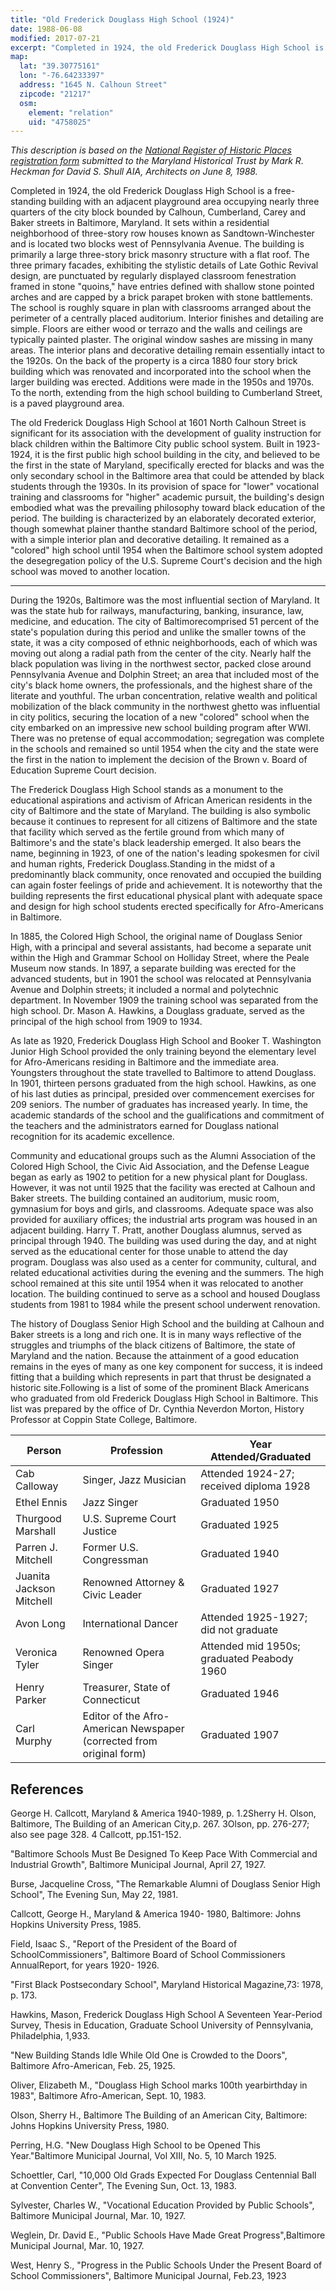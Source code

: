 ```yaml
---
title: "Old Frederick Douglass High School (1924)"
date: 1988-06-08
modified: 2017-07-21
excerpt: "Completed in 1924, the old Frederick Douglass High School is a free-standing building with an adjacent playground area occupying nearly three quarters of the city block bounded by Calhoun, Cumberland, Carey and Baker Streets."
map:
  lat: "39.30775161"
  lon: "-76.64233397"
  address: "1645 N. Calhoun Street"
  zipcode: "21217"
  osm:
    element: "relation"
    uid: "4758025"
---
```


*This description is based on the [National Register of Historic Places registration form](https://mht.maryland.gov/secure/Medusa/PDF/Baltimore%20City/B-4210.pdf) submitted to the Maryland Historical Trust by Mark R. Heckman for David S. Shull AIA, Architects on June 8, 1988.*

Completed in 1924, the old Frederick Douglass High School is a free-standing building with an adjacent playground area occupying nearly three quarters of the city block bounded by Calhoun, Cumberland, Carey and Baker streets in Baltimore, Maryland. It sets within a residential neighborhood of three-story row houses known as Sandtown-Winchester and is located two blocks west of Pennsylvania Avenue. The building is primarily a large three-story brick masonry structure with a flat roof. The three primary facades, exhibiting the stylistic details of Late Gothic Revival design, are punctuated by regularly displayed classroom fenestration framed in stone "quoins," have entries defined with shallow stone pointed arches and are capped by a brick parapet broken with stone battlements. The school is roughly square in plan with classrooms arranged about the perimeter of a centrally placed auditorium. Interior finishes and detailing are simple. Floors are either wood or terrazo and the walls and ceilings are typically painted plaster. The original window sashes are missing in many areas. The interior plans and decorative detailing remain essentially intact to the 1920s. On the back of the property is a circa 1880 four story brick building which was renovated and incorporated into the school when the larger building was erected. Additions were made in the 1950s and 1970s. To the north, extending from the high school building to Cumberland Street, is a paved playground area.

The old Frederick Douglass High School at 1601 North Calhoun Street is significant for its association with the development of guality instruction for black children within the Baltimore City public school system. Built in 1923-1924, it is the first public high school building in the city, and believed to be the first in the state of Maryland, specifically erected for blacks and was the only secondary school in the Baltimore area that could be attended by black students through the 1930s. In its provision of space for "lower" vocational training and classrooms for "higher" academic pursuit, the building's design embodied what was the prevailing philosophy toward black education of the period. The building is characterized by an elaborately decorated exterior, though somewhat plainer thanthe standard Baltimore school of the period, with a simple interior plan and decorative detailing. It remained as a "colored" high school until 1954 when the Baltimore school system adopted the desegregation policy of the U.S. Supreme Court's decision and the high school was moved to another location.

---

During the 1920s, Baltimore was the most influential section of Maryland. It was the state hub for railways, manufacturing, banking, insurance, law, medicine, and education. The city of Baltimorecomprised 51 percent of the state's population during this period and unlike the smaller towns of the state, it was a city composed of ethnic neighborhoods, each of which was moving out along a radial path from the center of the city. Nearly half the black population was living in the northwest sector, packed close around Pennsylvania Avenue and Dolphin Street; an area that included most of the city's black home owners, the professionals, and the highest share of the literate and youthful. The urban concentration, relative wealth and political mobilization of the black community in the northwest ghetto was influential in city politics, securing the location of a new "colored" school when the city embarked on an impressive new school building program after WWI. There was no pretense of equal accommodation; segregation was complete in the schools and remained so until 1954 when the city and the state were the first in the nation to implement the decision of the Brown v. Board of Education Supreme Court decision.

The Frederick Douglass High School stands as a monument to the educational aspirations and activism of African American residents in the city of Baltimore and the state of Maryland. The building is also symbolic because it continues to represent for all citizens of Baltimore and the state that facility which served as the fertile ground from which many of Baltimore's and the state's black leadership emerged. It also bears the name, beginning in 1923, of one of the nation's leading spokesmen for civil and human rights, Frederick Douglass.Standing in the midst of a predominantly black community, once renovated and occupied the building can again foster feelings of pride and achievement. It is noteworthy that the building represents the first educational physical plant with adequate space and design for high school students erected specifically for Afro-Americans in Baltimore.

In 1885, the Colored High School, the original name of Douglass Senior High, with a principal and several assistants, had become a separate unit within the High and Grammar School on Holliday Street, where the Peale Museum now stands. In 1897, a separate building was erected for the advanced students, but in 1901 the school was relocated at Pennsylvania Avenue and Dolphin streets; it included a normal and polytechnic department. In November 1909 the training school was separated from the high school. Dr. Mason A. Hawkins, a Douglass graduate, served as the principal of the high school from 1909 to 1934.

As late as 1920, Frederick Douglass High School and Booker T. Washington Junior High School provided the only training beyond the elementary level for Afro-Americans residing in Baltimore and the immediate area. Youngsters throughout the state travelled to Baltimore to attend Douglass. In 1901, thirteen persons graduated from the high school. Hawkins, as one of his last duties as principal, presided over commencement exercises for 209 seniors. The number of graduates has increased yearly. In time, the academic standards of the school and the gualifications and commitment of the teachers and the administrators earned for Douglass national recognition for its academic excellence.

Community and educational groups such as the Alumni Association of the Colored High School, the Civic Aid Association, and the Defense League began as early as 1902 to petition for a new physical plant for Douglass. However, it was not until 1925 that the facility was erected at Calhoun and Baker streets. The building contained an auditorium, music room, gymnasium for boys and girls, and classrooms. Adequate space was also provided for auxiliary offices; the industrial arts program was housed in an adjacent building. Harry T. Pratt, another Douglass alumnus, served as principal through 1940. The building was used during the day, and at night served as the educational center for those unable to attend the day program. Douglass was also used as a center for community, cultural, and related educational activities during the evening and the summers. The high school remained at this site until 1954 when it was relocated to another location. The building continued to serve as a school and housed Douglass students from 1981 to 1984 while the present school underwent renovation.

The history of Douglass Senior High School and the building at Calhoun and Baker streets is a long and rich one. It is in many ways reflective of the struggles and triumphs of the black citizens of Baltimore, the state of Maryland and the nation. Because the attainment of a good education remains in the eyes of many as one key component for success, it is indeed fitting that a building which represents in part that thrust be designated a historic site.Following is a list of some of the prominent Black Americans who graduated from old Frederick Douglass High School in Baltimore. This list was prepared by the office of Dr. Cynthia Neverdon Morton, History Professor at Coppin State College, Baltimore.

| Person                   | Profession                               | Year Attended/Graduated                  |
| ------------------------ | ---------------------------------------- | ---------------------------------------- |
| Cab Calloway             | Singer, Jazz Musician                    | Attended 1924-27; received diploma 1928  |
| Ethel Ennis              | Jazz Singer                              | Graduated 1950                           |
| Thurgood Marshall        | U.S. Supreme Court Justice               | Graduated 1925                           |
| Parren J. Mitchell       | Former U.S. Congressman                  | Graduated 1940                           |
| Juanita Jackson Mitchell | Renowned Attorney & Civic Leader         | Graduated 1927                           |
| Avon Long                | International Dancer                     | Attended 1925-1927; did not graduate     |
| Veronica Tyler           | Renowned Opera Singer                    | Attended mid 1950s; graduated Peabody 1960 |
| Henry Parker             | Treasurer, State of Connecticut          | Graduated 1946                           |
| Carl Murphy              | Editor of the Afro- American Newspaper (corrected from original form) | Graduated 1907                           |

## References

George H. Callcott, Maryland & America 1940-1989, p. 1.2Sherry H. Olson, Baltimore, The Building of an American City,p. 267. 3Olson, pp. 276-277; also see page 328. 4 Callcott, pp.151-152.

"Baltimore Schools Must Be Designed To Keep Pace With Commercial and Industrial Growth", Baltimore Municipal Journal, April 27, 1927.

Burse, Jacqueline Cross, "The Remarkable Alumni of Douglass Senior High School", The Evening Sun, May 22, 1981.

Callcott, George H., Maryland & America 1940- 1980, Baltimore: Johns Hopkins University Press, 1985.

Field, Isaac S., "Report of the President of the Board of SchoolCommissioners", Baltimore Board of School Commissioners AnnualReport, for years 1920- 1926.

"First Black Postsecondary School", Maryland Historical Magazine,73: 1978, p. 173.

Hawkins, Mason, Frederick Douglass High School A Seventeen Year-Period Survey, Thesis in Education, Graduate School University of Pennsylvania, Philadelphia, 1,933.

"New Building Stands Idle While Old One is Crowded to the Doors", Baltimore Afro-American, Feb. 25, 1925.

Oliver, Elizabeth M., "Douglass High School marks 100th yearbirthday in 1983", Baltimore Afro-American, Sept. 10, 1983.

Olson, Sherry H., Baltimore The Building of an American City, Baltimore: Johns Hopkins University Press, 1980.

Perring, H.G. "New Douglass High School to be Opened This Year."Baltimore Municipal Journal, Vol XIII, No. 5, 10 March 1925.

Schoettler, Carl, "10,000 Old Grads Expected For Douglass Centennial Ball at Convention Center", The Evening Sun, Oct. 13, 1983.

Sylvester, Charles W., "Vocational Education Provided by Public Schools", Baltimore Municipal Journal, Mar. 10, 1927.

Weglein, Dr. David E., "Public Schools Have Made Great Progress",Baltimore Municipal Journal, Mar. 10, 1927.

West, Henry S., "Progress in the Public Schools Under the Present Board of School Commissioners", Baltimore Municipal Journal, Feb.23, 1923